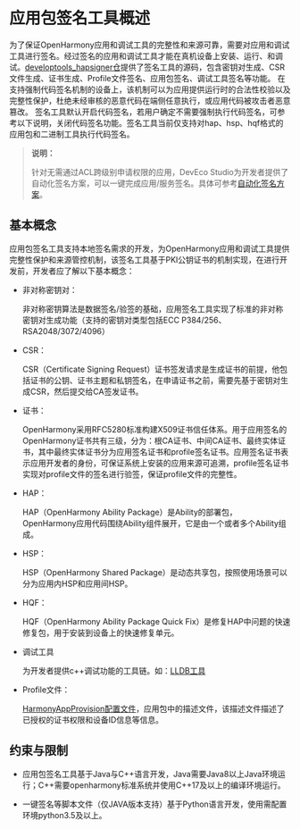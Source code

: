 # 应用包签名工具概述

为了保证OpenHarmony应用和调试工具的完整性和来源可靠，需要对应用和调试工具进行签名。经过签名的应用和调试工具才能在真机设备上安装、运行、和调试。[developtools_hapsigner仓](https://gitcode.com/openharmony/developtools_hapsigner)提供了签名工具的源码，包含密钥对生成、CSR文件生成、证书生成、Profile文件签名、应用包签名、调试工具签名等功能。
在支持强制代码签名机制的设备上，该机制可以为应用提供运行时的合法性校验以及完整性保护，杜绝未经审核的恶意代码在端侧任意执行，或应用代码被攻击者恶意篡改。 
签名工具默认开启代码签名，若用户确定不需要强制执行代码签名，可参考以下说明，关闭代码签名功能。签名工具当前仅支持对hap、hsp、hqf格式的应用包和二进制工具执行代码签名。

> **说明：** 
>
> 针对无需通过ACL跨级别申请权限的应用，DevEco Studio为开发者提供了自动化签名方案，可以一键完成应用/服务签名。具体可参考[自动化签名方案](https://developer.harmonyos.com/cn/docs/documentation/doc-guides/ohos-auto-configuring-signature-information-0000001271659465)。

## 基本概念

应用包签名工具支持本地签名需求的开发，为OpenHarmony应用和调试工具提供完整性保护和来源管控机制，该签名工具基于PKI公钥证书的机制实现，在进行开发前，开发者应了解以下基本概念：

 - 非对称密钥对：

   非对称密钥算法是数据签名/验签的基础，应用签名工具实现了标准的非对称密钥对生成功能（支持的密钥对类型包括ECC P384/256、RSA2048/3072/4096）

 - CSR：

   CSR（Certificate Signing Request）证书签发请求是生成证书的前提，他包括证书的公钥、证书主题和私钥签名，在申请证书之前，需要先基于密钥对生成CSR，然后提交给CA签发证书。

 - 证书：

   OpenHarmony采用RFC5280标准构建X509证书信任体系。用于应用签名的OpenHarmony证书共有三级，分为：根CA证书、中间CA证书、最终实体证书，其中最终实体证书分为应用签名证书和profile签名证书。应用签名证书表示应用开发者的身份，可保证系统上安装的应用来源可追溯，profile签名证书实现对profile文件的签名进行验签，保证profile文件的完整性。

 - HAP：

   HAP（OpenHarmony Ability Package）是Ability的部署包，OpenHarmony应用代码围绕Ability组件展开，它是由一个或者多个Ability组成。

 - HSP：

   HSP（OpenHarmony Shared Package）是动态共享包，按照使用场景可以分为应用内HSP和应用间HSP。

 - HQF：

   HQF（OpenHarmony Ability Package Quick Fix）是修复HAP中问题的快速修复包，用于安装到设备上的快速修复单元。

 - 调试工具

   为开发者提供c++调试功能的工具链。如：[LLDB工具](../tools/lldb-tool-sys.md)

 - Profile文件：

   [HarmonyAppProvision配置文件](app-provision-structure.md)，应用包中的描述文件，该描述文件描述了已授权的证书权限和设备ID信息等信息。

## 约束与限制

 - 应用包签名工具基于Java与C++语言开发，Java需要Java8以上Java环境运行；C++需要openharmony标准系统并使用C++17及以上的编译环境运行。

 - 一键签名等脚本文件（仅JAVA版本支持）基于Python语言开发，使用需配置环境python3.5及以上。

